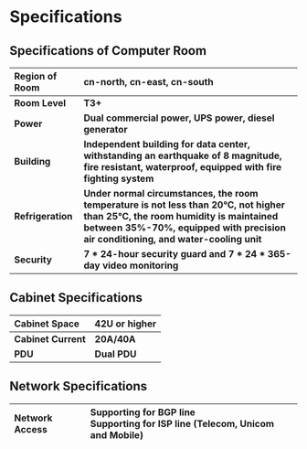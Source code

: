 # Specifications
## Specifications of Computer Room

|Region of Room|cn-north, cn-east, cn-south|
|:-|:-|
|**Room Level**|**T3+**|
|**Power**|**Dual commercial power, UPS power, diesel generator**|
|**Building**|**Independent building for data center, withstanding an earthquake of 8 magnitude, fire resistant, waterproof, equipped with fire fighting system**|
|**Refrigeration**|**Under normal circumstances, the room temperature is not less than 20℃, not higher than 25℃, the room humidity is maintained between 35%-70%, equipped with precision air conditioning, and water-cooling unit**|
|**Security**|**7 * 24-hour security guard and 7 * 24 * 365-day video monitoring**|

## Cabinet Specifications

|Cabinet Space|42U or higher|
|:-|:-|
|**Cabinet Current**|**20A/40A**|
|**PDU**|**Dual PDU**|

## Network Specifications

|Network Access|Supporting for BGP line</br>Supporting for ISP line (Telecom, Unicom and Mobile)|
|:-|:-|



